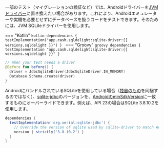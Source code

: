 一部のテスト（マイグレーションの検証など）では、Androidドライバーを[JVMドライバー](https://github.com/square/sqldelight#JVM)に置き換えたい場合があります。これにより、Androidエミュレーターや実機を必要とせずにデータベースを扱うコードをテストできます。そのためには、JVM SQLiteドライバーを使用します。

=== "Kotlin"
    ```kotlin
    dependencies {
      testImplementation("app.cash.sqldelight:sqlite-driver:{{ versions.sqldelight }}")
    }
    ```
=== "Groovy"
    ```groovy
    dependencies {
      testImplementation "app.cash.sqldelight:sqlite-driver:{{ versions.sqldelight }}"
    }
    ```

```kotlin
// When your test needs a driver
@Before fun before() {
  driver = JdbcSqliteDriver(JdbcSqliteDriver.IN_MEMORY)
  Database.Schema.create(driver)
}
```

AndroidにバンドルされているSQLiteを使用している場合（[独自のもの](https://github.com/requery/sqlite-android/)を同梱するのではなく）、[sqlite-jdbc](https://github.com/xerial/sqlite-jdbc)のバージョンを、[AndroidのminSdkVersion](https://stackoverflow.com/questions/2421189/version-of-sqlite-used-in-android#4377116)に一致するものにオーバーライドできます。例えば、API 23の場合はSQLite 3.8.10.2を使用します。

```groovy
dependencies {
  testImplementation('org.xerial:sqlite-jdbc') {
    // Override the version of sqlite used by sqlite-driver to match Android API 23
    version { strictly('3.8.10.2') }
  }
}